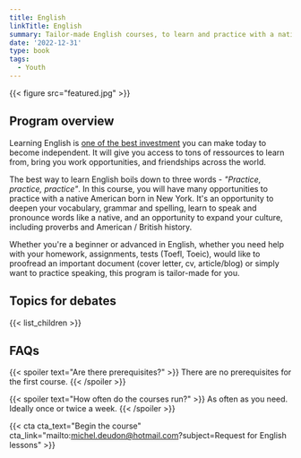 ```yaml
---
title: English
linkTitle: English
summary: Tailor-made English courses, to learn and practice with a native American. Proofreading CVs, cover letters and scientific articles to study or work abroad!
date: '2022-12-31'
type: book
tags:
  - Youth
---
```


{{< figure src="featured.jpg" >}}

## Program overview

Learning English is [one of the best investment](https://www.mtpcours.fr/en/p/language-learning/) you can make today to become independent. It will give you access to tons of ressources to learn from, bring you work opportunities, and friendships across the world. 

The best way to learn English boils down to three words - <i>"Practice, practice, practice"</i>. In this course, you will have many opportunities to practice with a native American born in New York. It's an opportunity to deepen your vocabulary, grammar and spelling, learn to speak and pronounce words like a native, and an opportunity to expand your culture, including proverbs and American / British history.

Whether you're a beginner or advanced in English, whether you need help with your homework, assignments, tests (Toefl, Toeic), would like to proofread an important document (cover letter, cv, article/blog) or simply want to practice speaking, this program is tailor-made for you.


## Topics for debates

{{< list_children >}}


## FAQs

{{< spoiler text="Are there prerequisites?" >}}
There are no prerequisites for the first course.
{{< /spoiler >}}

{{< spoiler text="How often do the courses run?" >}}
As often as you need. Ideally once or twice a week.
{{< /spoiler >}}

{{< cta cta_text="Begin the course" cta_link="mailto:michel.deudon@hotmail.com?subject=Request for English lessons" >}}
